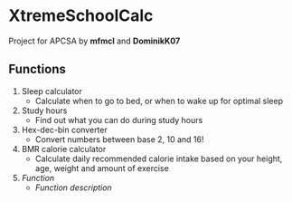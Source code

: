 # XtremeSchoolCalc
Project for APCSA by **mfmcl** and **DominikK07**

## Functions

1. Sleep calculator <br>
	- Calculate when to go to bed, or when to wake up for optimal sleep
2. Study hours <br>
	- Find out what you can do during study hours
3. Hex-dec-bin converter <br>
	- Convert numbers between base 2, 10 and 16!
4. BMR calorie calculator <br>
	- Calculate daily recommended calorie intake based on your height, age, weight and amount of exercise
5. *Function* <br>
	- *Function description*







